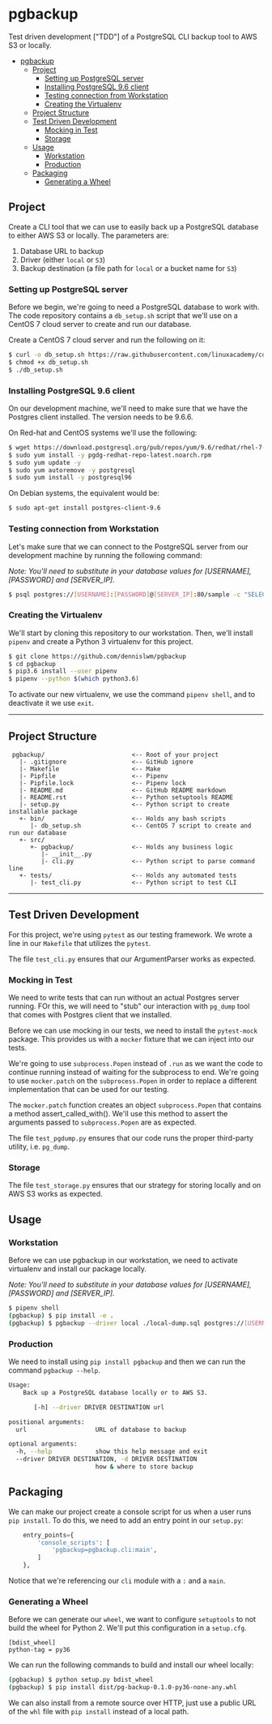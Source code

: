 # pgbackup

Test driven development ["TDD"] of a PostgreSQL CLI backup tool to AWS S3 or locally.

<!-- TOC -->

- [pgbackup](#pgbackup)
  - [Project](#project)
    - [Setting up PostgreSQL server](#setting-up-postgresql-server)
    - [Installing PostgreSQL 9.6 client](#installing-postgresql-96-client)
    - [Testing connection from Workstation](#testing-connection-from-workstation)
    - [Creating the Virtualenv](#creating-the-virtualenv)
  - [Project Structure](#project-structure)
  - [Test Driven Development](#test-driven-development)
    - [Mocking in Test](#mocking-in-test)
    - [Storage](#storage)
  - [Usage](#usage)
    - [Workstation](#workstation)
    - [Production](#production)
  - [Packaging](#packaging)
    - [Generating a Wheel](#generating-a-wheel)

<!-- /TOC -->

## Project

Create a CLI tool that we can use to easily back up a PostgreSQL database to either AWS S3 or locally. The parameters are:

1. Database URL to backup
2. Driver (either `local` or `S3`)
3. Backup destination (a file path for `local` or a bucket name for `S3`)

### Setting up PostgreSQL server

Before we begin, we're going to need a PostgreSQL database to work with. The code repository contains a `db_setup.sh` script that we'll use on a CentOS 7 cloud server to create and run our database.

Create a CentOS 7 cloud server and run the following on it:

```bash
$ curl -o db_setup.sh https://raw.githubusercontent.com/linuxacademy/content-python3-sysadmin/master/helpers/db_setup.sh
$ chmod +x db_setup.sh
$ ./db_setup.sh
```

### Installing PostgreSQL 9.6 client

On our development machine, we'll need to make sure that we have the Postgres client installed. The version needs to be 9.6.6.

On Red-hat and CentOS systems we'll use the following:

```bash
$ wget https://download.postgresql.org/pub/repos/yum/9.6/redhat/rhel-7-x86_64/pgdg-redhat-repo-latest.noarch.rpm
$ sudo yum install -y pgdg-redhat-repo-latest.noarch.rpm
$ sudo yum update -y
$ sudo yum autoremove -y postgresql
$ sudo yum install -y postgresql96
```

On Debian systems, the equivalent would be:

```bash
$ sudo apt-get install postgres-client-9.6
```

### Testing connection from Workstation

Let's make sure that we can connect to the PostgreSQL server from our development machine by running the following command:

*Note: You'll need to substitute in your database values for [USERNAME], [PASSWORD] and [SERVER_IP].*

```bash
$ psql postgres://[USERNAME]:[PASSWORD]@[SERVER_IP]:80/sample -c "SELECT count(id) FROM employees;"
```

### Creating the Virtualenv

We'll start by cloning this repository to our workstation. Then, we'll install `pipenv` and create a Python 3 virtualenv for this project.

```bash
$ git clone https://github.com/dennislwm/pgbackup
$ cd pgbackup
$ pip3.6 install --user pipenv
$ pipenv --python $(which python3.6)
```

To activate our new virtualenv, we use the command `pipenv shell`, and to deactivate it we use `exit`.

---
## Project Structure
     pgbackup/                        <-- Root of your project
       |- .gitignore                  <-- GitHub ignore 
       |- Makefile                    <-- Make 
       |- Pipfile                     <-- Pipenv 
       |- Pipfile.lock                <-- Pipenv lock 
       |- README.md                   <-- GitHub README markdown 
       |- README.rst                  <-- Python setuptools README 
       |- setup.py                    <-- Python script to create installable package
       +- bin/                        <-- Holds any bash scripts
          |- db_setup.sh              <-- CentOS 7 script to create and run our database
       +- src/
          +- pgbackup/                <-- Holds any business logic
             |- __init__.py
             |- cli.py                <-- Python script to parse command line
       +- tests/                      <-- Holds any automated tests
          |- test_cli.py              <-- Python script to test CLI

---
## Test Driven Development

For this project, we're using `pytest` as our testing framework. We wrote a line in our `Makefile` that utilizes the `pytest`.

The file `test_cli.py` ensures that our ArgumentParser works as expected.

### Mocking in Test

We need to write tests that can run without an actual Postgres server running. FOr this, we will need to "stub" our interaction with `pg_dump` tool that comes with Postgres client that we installed.

Before we can use mocking in our tests, we need to install the `pytest-mock` package. This provides us with a `mocker` fixture that we can inject into our tests.

We're going to use `subprocess.Popen` instead of `.run` as we want the code to continue running instead of waiting for the subprocess to end. We're going to use `mocker.patch` on the `subprocess.Popen` in order to replace a different implementation that can be used for our testing.

The `mocker.patch` function creates an object `subprocess.Popen` that contains a method assert_called_with(). We'll use this method to assert the arguments passed to `subprocess.Popen` are as expected.

The file `test_pgdump.py` ensures that our code runs the proper third-party utility, i.e. `pg_dump`.

### Storage

The file `test_storage.py` ensures that our strategy for storing locally and on AWS S3 works as expected.

## Usage

### Workstation

Before we can use pgbackup in our workstation, we need to activate virtualenv and install our package locally.

*Note: You'll need to substitute in your database values for [USERNAME], [PASSWORD] and [SERVER_IP].*

```bash
$ pipenv shell
(pgbackup) $ pip install -e .
(pgbackup) $ pgbackup --driver local ./local-dump.sql postgres://[USERNAME]:[PASSWORD]@[SERVER_IP]:80/sample
```

### Production

We need to install using `pip install pgbackup` and then we can run the command `pgbackup --help`.

```bash
Usage:
    Back up a PostgreSQL database locally or to AWS S3.

       [-h] --driver DRIVER DESTINATION url

positional arguments:
  url                   URL of database to backup

optional arguments:
  -h, --help            show this help message and exit
  --driver DRIVER DESTINATION, -d DRIVER DESTINATION
                        how & where to store backup
```

## Packaging

We can make our project create a console script for us when a user runs `pip install`. To do this, we need to add an entry point in our `setup.py`:

```python
    entry_points={
        'console_scripts': [
            'pgbackup=pgbackup.cli:main',
        ]
    },
```

Notice that we're referencing our `cli` module with a `:` and a `main`.

### Generating a Wheel

Before we can generate our `wheel`, we want to configure `setuptools` to not build the wheel for Python 2. We'll put this configuration in a `setup.cfg`.

```
[bdist_wheel]
python-tag = py36
```

We can run the following commands to build and install our wheel locally:

```bash
(pgbackup) $ python setup.py bdist_wheel
(pgbackup) $ pip install dist/pg-backup-0.1.0-py36-none-any.whl
```

We can also install from a remote source over HTTP, just use a public URL of the `whl` file with `pip install` instead of a local path.